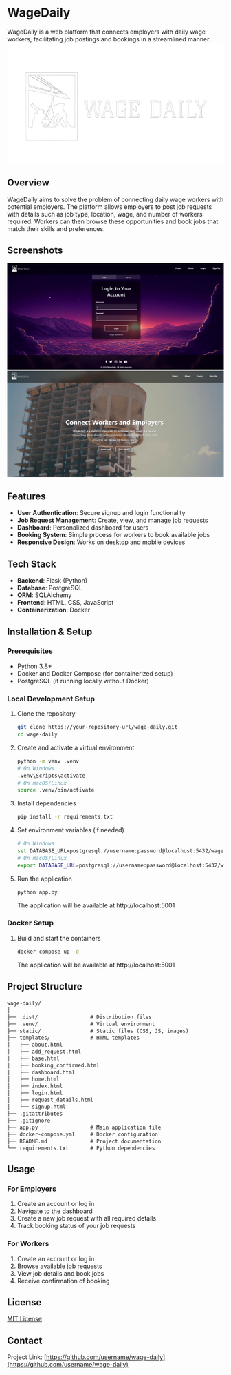 # WageDaily

WageDaily is a web platform that connects employers with daily wage workers, facilitating job postings and bookings in a streamlined manner.
![](static/img2.png)
## Overview

WageDaily aims to solve the problem of connecting daily wage workers with potential employers. The platform allows employers to post job requests with details such as job type, location, wage, and number of workers required. Workers can then browse these opportunities and book jobs that match their skills and preferences.

## Screenshots
![img](assets/1.png)
![img](assets/2.png)

## Features

- **User Authentication**: Secure signup and login functionality
- **Job Request Management**: Create, view, and manage job requests
- **Dashboard**: Personalized dashboard for users
- **Booking System**: Simple process for workers to book available jobs
- **Responsive Design**: Works on desktop and mobile devices

## Tech Stack

- **Backend**: Flask (Python)
- **Database**: PostgreSQL
- **ORM**: SQLAlchemy
- **Frontend**: HTML, CSS, JavaScript
- **Containerization**: Docker

## Installation & Setup

### Prerequisites
- Python 3.8+
- Docker and Docker Compose (for containerized setup)
- PostgreSQL (if running locally without Docker)

### Local Development Setup

1. Clone the repository
   ```bash
   git clone https://your-repository-url/wage-daily.git
   cd wage-daily
   ```

2. Create and activate a virtual environment
   ```bash
   python -m venv .venv
   # On Windows
   .venv\Scripts\activate
   # On macOS/Linux
   source .venv/bin/activate
   ```

3. Install dependencies
   ```bash
   pip install -r requirements.txt
   ```

4. Set environment variables (if needed)
   ```bash
   # On Windows
   set DATABASE_URL=postgresql://username:password@localhost:5432/wagedaily
   # On macOS/Linux
   export DATABASE_URL=postgresql://username:password@localhost:5432/wagedaily
   ```

5. Run the application
   ```bash
   python app.py
   ```
   The application will be available at http://localhost:5001

### Docker Setup

1. Build and start the containers
   ```bash
   docker-compose up -d
   ```
   The application will be available at http://localhost:5001

## Project Structure

```
wage-daily/
│
├── .dist/                 # Distribution files
├── .venv/                 # Virtual environment
├── static/                # Static files (CSS, JS, images)
├── templates/             # HTML templates
│   ├── about.html
│   ├── add_request.html
│   ├── base.html
│   ├── booking_confirmed.html
│   ├── dashboard.html
│   ├── home.html
│   ├── index.html
│   ├── login.html
│   ├── request_details.html
│   └── signup.html
├── .gitattributes
├── .gitignore
├── app.py                 # Main application file
├── docker-compose.yml     # Docker configuration
├── README.md              # Project documentation
└── requirements.txt       # Python dependencies
```

## Usage

### For Employers
1. Create an account or log in
2. Navigate to the dashboard
3. Create a new job request with all required details
4. Track booking status of your job requests

### For Workers
1. Create an account or log in
2. Browse available job requests
3. View job details and book jobs
4. Receive confirmation of booking


## License

[MIT License](LICENSE)

## Contact

Project Link: [https://github.com/username/wage-daily](https://github.com/username/wage-daily)
